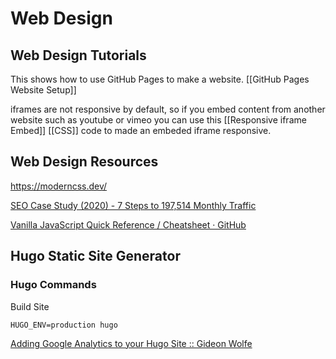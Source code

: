 # Web Design
## Web Design Tutorials
This shows how to use GitHub Pages to make a website. [[GitHub Pages Website Setup]]

iframes are not responsive by default, so if you embed content from another website such as youtube or vimeo you can use this [[Responsive iframe Embed]] [[CSS]] code to made an embeded iframe responsive. 

## Web Design Resources
https://moderncss.dev/

[SEO Case Study (2020) - 7 Steps to 197,514 Monthly Traffic](https://apollodigital.io/blog/seo-case-study)

[Vanilla JavaScript Quick Reference / Cheatsheet · GitHub](https://gist.github.com/thegitfather/9c9f1a927cd57df14a59c268f118ce86)

## Hugo Static Site Generator

### Hugo Commands

Build Site
```
HUGO_ENV=production hugo
```

[Adding Google Analytics to your Hugo Site :: Gideon Wolfe](https://gideonwolfe.com/posts/sysadmin/hugo/hugogoogleanalytics/)